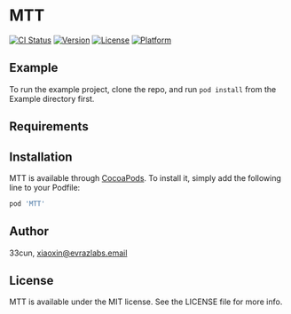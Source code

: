 # MTT

[![CI Status](https://img.shields.io/travis/33cun/MTT.svg?style=flat)](https://travis-ci.org/33cun/MTT)
[![Version](https://img.shields.io/cocoapods/v/MTT.svg?style=flat)](https://cocoapods.org/pods/MTT)
[![License](https://img.shields.io/cocoapods/l/MTT.svg?style=flat)](https://cocoapods.org/pods/MTT)
[![Platform](https://img.shields.io/cocoapods/p/MTT.svg?style=flat)](https://cocoapods.org/pods/MTT)

## Example

To run the example project, clone the repo, and run `pod install` from the Example directory first.

## Requirements

## Installation

MTT is available through [CocoaPods](https://cocoapods.org). To install
it, simply add the following line to your Podfile:

```ruby
pod 'MTT'
```

## Author

33cun, xiaoxin@evrazlabs.email

## License

MTT is available under the MIT license. See the LICENSE file for more info.
